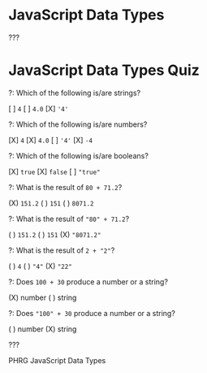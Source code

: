 # JavaScript Data Types

???

# JavaScript Data Types Quiz

?: Which of the following is/are strings?

[ ] `4`
[ ] `4.0`
[X] `'4'`

?: Which of the following is/are numbers?

[X] `4`
[X] `4.0`
[ ] `'4'`
[X] `-4`

?: Which of the following is/are booleans?

[X] `true`
[X] `false`
[ ] `"true"`

?: What is the result of `80 + 71.2`?

(X) `151.2`
( ) `151`
( ) `8071.2`

?: What is the result of `"80" + 71.2`?

( ) `151.2`
( ) `151`
(X) `"8071.2"`

?: What is the result of `2 + "2"`?

( ) `4`
( ) `"4"`
(X) `"22"`

?: Does `100 + 30` produce a number or a string?

(X) number
( ) string

?: Does `"100" + 30` produce a number or a string?

( ) number
(X) string

???
<p data-visibility='hidden'>PHRG JavaScript Data Types</p>